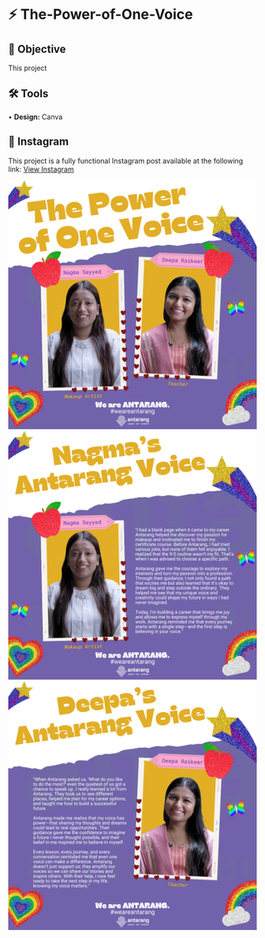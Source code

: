 # ⚡ The-Power-of-One-Voice
## 🎯 Objective <br>
This project <p>
## 🛠️ Tools <br>
• <b>Design:</b> Canva <p>
## 📸 Instagram <br>
This project is a fully functional Instagram post available at the following link: [View Instagram](https://github.com/redefiningvicky/The-Power-of-One-Voice/blob/4acc7f92070ef656fcf3272c7d440352a922f99d/4_Instagram/Instagram_Post_RGB.pdf) <p>
![me](https://github.com/redefiningvicky/The-Power-of-One-Voice/blob/b23a102efd6f0f9612c6718db01ed32e2308e5d1/4_Instagram/Instagram_Post_1.png)
![me](https://github.com/redefiningvicky/The-Power-of-One-Voice/blob/b23a102efd6f0f9612c6718db01ed32e2308e5d1/4_Instagram/Instagram_Post_2.png)
![me](https://github.com/redefiningvicky/The-Power-of-One-Voice/blob/b23a102efd6f0f9612c6718db01ed32e2308e5d1/4_Instagram/Instagram_Post_3.png)
